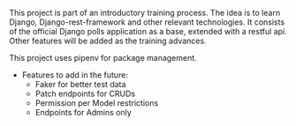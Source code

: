 This project is part of an introductory training process.
The idea is to learn Django, Django-rest-framework and other relevant technologies.
It consists of the official Django polls application as a base, extended with a restful api. Other features will be added as the training advances.

This project uses pipenv for package management.

- Features to add in the future:
    - Faker for better test data
    - Patch endpoints for CRUDs
    - Permission per Model restrictions
    - Endpoints for Admins only